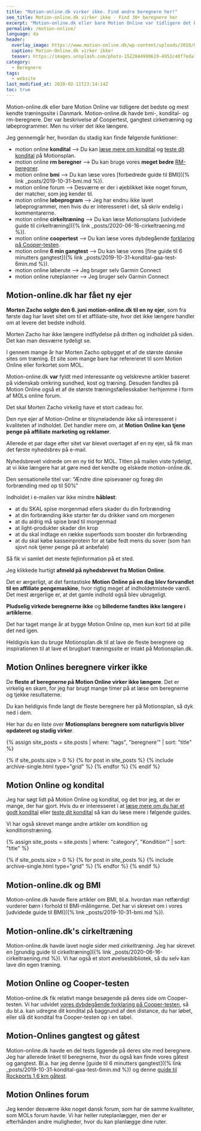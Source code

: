 ```yaml
---
title: "Motion-online.dk virker ikke. Find andre beregnere her!"
seo_title: Motion-online.dk virker ikke - Find 30+ beregnere her
excerpt: "Motion-online.dk eller bare Motion Online var tidligere det bedste og mest kendte træningssite i Danmark. Du kan finde opdaterede beregnere her!"
permalink: /motion-online/
language: da
header:
  overlay_image: https://www.motion-online.dk/wp-content/uploads/2018/08/Advertorial-motion-online.dk-https_senge-testeren.dk_-https_kondition.dk_-1.jpg
  caption: Motion-Online.dk virker ikke!
  teaser: https://images.unsplash.com/photo-1522844990619-4951c40f7eda?ixlib=rb-1.2.1&ixid=eyJhcHBfaWQiOjEyMDd9&auto=format&fit=crop&h=300&w=400&q=10https://www.motion-online.dk/wp-content/uploads/2018/08/Advertorial-motion-online.dk-https_senge-testeren.dk_-https_kondition.dk_-1.jpg
category:
  - Beregnere
tags:
  - website
last_modified_at: 2020-02-11T23:14:14Z
toc: true
---
```


Motion-online.dk eller bare Motion Online var tidligere det bedste og mest kendte træningssite i Danmark. Motion-online.dk havde bmi-, kondital- og rm-beregnere. Der var beskrivelse af Coopertest, gangtest cirketræning og løbeprogrammer. Men nu virker det ikke længere.

Jeg gennemgår her, hvordan du stadig kan finde følgende funktioner:

- motion online **kondital** --> Du kan [læse mere om kondital](/kondital/) og [teste dit kondital](/kondition/tests/) på Motionsplan.
- motion online **rm beregner** --> Du kan bruge vores **meget bedre** [RM-beregner](/rm-beregner/).
- motion online **bmi** --> Du kan læse vores [forbedrede guide til BMI]({% link _posts/2019-10-31-bmi.md %}).
- motion online forum --> Desværre er der i øjeblikket ikke noget forum, der matcher, som jeg kender til.
- motion online **løbeprogram** --> Jeg har endnu ikke lavet løbeprogrammer, men hvis du er interesseret i det, så skriv endelig i kommentarerne.
- motion online **cirkeltræning** --> Du kan læse Motionsplans [udvidede guide til cirkeltræning]({% link _posts/2020-06-16-cirkeltraening.md %}).
- motion online **coopertest** --> Du kan læse vores dybdegående [forklaring på Cooper-testen](/cooper-test/).
- motion online **6 min gangtest** --> Du kan læse vores [fine guide til 6 minutters gangtest]({% link _posts/2019-10-31-kondital-gaa-test-6min.md %}).
- motion online løberute --> Jeg bruger selv Garmin Connect
- motion online ruteplanner --> Jeg bruger selv Garmin Connect

## Motion-online.dk har fået ny ejer

**Morten Zacho solgte den 6. juni motion-online.dk til en ny ejer**, som fra første dag har lavet sitet om til et affiliate-site, hvor det ikke længere handler om at levere det bedste indhold.

Morten Zacho har ikke længere indflydelse på driften og indholdet på siden. Det kan man desværre tydeligt se.

I gennem mange år har Morten Zacho opbygget et af de største danske sites om træning. Et site som mange bare har referereret til som Motion Online eller forkortet som MOL.

Motion-online.dk **var** fyldt med interessante og velskrevne artikler baseret på videnskab omkring sundhed, kost og træning. Desuden fandtes på Motion Online også et af de største træningsfællesskaber herhjemme i form af MOLs online forum.

Det skal Morten Zacho virkelig have et stort cadeau for.

Den nye ejer af Motion-Online er tilsyneladende ikke så interesseret i kvaliteten af indholdet. Det handler mere om, at **Motion Online kan tjene penge på affiliate marketing og reklamer**.

Allerede et par dage efter sitet var blevet overtaget af en ny ejer, så fik man det første nyhedsbrev på e-mail.

Nyhedsbrevet vidnede om en ny tid for MOL. Titlen på mailen viste tydeligt, at vi ikke længere har at gøre med det kendte og elskede motion-online.dk.

Den sensationelle titel var: ”Ændre dine spisevaner og forøg din forbrænding med op til 50%”

Indholdet i e-mailen var ikke mindre **håbløst**:

- at du SKAL spise morgenmad ellers skader du din forbrænding
- at din forbrænding ikke starter før du drikker vand om morgenen
- at du aldrig må spise brød til morgenmad
- at light-produkter skader din krop
- at du skal indtage en række superfoods som booster din forbrænding
- at du skal købe kasseinprotein for at tabe fedt mens du sover (som han sjovt nok tjener penge på at anbefale)

Så fik vi samlet det meste fejlinformation på et sted.

Jeg klikkede hurtigt **afmeld på nyhedsbrevet fra Motion Online**.

Det er ærgerligt, at det fantastiske **Motion Online på en dag blev forvandlet til en affiliate pengemaskine**, hvor rigtig meget af indholdetmistede værdi. Det mest ærgerlige er, at det gamle indhold også blev ubrugeligt.

**Pludselig virkede beregnerne ikke** og **billederne fandtes ikke længere i artiklerne**.

Det har taget mange år at bygge Motion Online op, men kun kort tid at pille det ned igen.

Heldigvis kan du bruge Motionsplan.dk til at lave de fleste beregnere og inspirationen til at lave et brugbart træningssite er intakt på Motionsplan.dk.

## Motion Onlines beregnere virker ikke

De **fleste af beregnerne på Motion Online virker ikke længere**. Det er virkelig en skam, for jeg har brugt mange timer på at læse om beregnerne og tjekke resultaterne.

Du kan heldigvis finde langt de fleste beregnere her på Motionsplan, så dyk ned i dem.

Her har du en liste over **Motionsplans beregnere som naturligvis bliver opdateret og stadig virker**.

{% assign site_posts = site.posts | where: "tags", "beregnere'" | sort: "title" %}

<div class="feature__wrapper">

{% if site_posts.size > 0 %}
  {% for post in site_posts %}
    {% include archive-single.html type="grid" %}
  {% endfor %}
{% endif %}

</div>

## Motion Online og kondital

Jeg har søgt lidt på Motion Online og kondital, og det tror jeg, at der er mange, der har gjort. Hvis du er interesseret i at [læse mere om du har et godt kondital](/kondital/) eller [teste dit kondital](/kondition/tests/) så kan du læse mere i følgende guides.

Vi har også skrevet mange andre artikler om kondition og konditionstræning.

{% assign site_posts = site.posts | where: "category", "Kondition'" | sort: "title" %}

<div class="feature__wrapper">

{% if site_posts.size > 0 %}
  {% for post in site_posts %}
    {% include archive-single.html type="grid" %}
  {% endfor %}
{% endif %}

</div>

## Motion-online.dk og BMI

Motion-online.dk havde flere artikler om BMI, bl.a. hvordan man retfærdigt vurderer børn i forhold til BMI-målingerne. Det har vi skrevet om i vores [udvidede guide til BMI]({% link _posts/2019-10-31-bmi.md %}).

## Motion-online.dk's cirkeltræning

Motion-online.dk havde lavet nogle sider med _cirkeltræning_. Jeg har skrevet en [grundig guide til cirkeltræning]({% link _posts/2020-06-16-cirkeltraening.md %}). Vi har også et stort øvelsesbibliotek, så du selv kan lave din egen træning.

## Motion Online og Cooper-testen

Motion-online.dk fik relativt mange besøgende på deres side om Cooper-testen. Vi har udvidet [vores dybdegående forklaring på Cooper-testen](/cooper-test/), så du bl.a. kan udregne dit kondital på baggrund af den distance, du har løbet, eller slå dit kondital fra Cooper-testen op i en tabel.

## Motion-Onlines gangtest og gåtest

Motion-online.dk havde en del tests liggende på deres site med beregnere. Jeg har allerede linket til beregnerne, hvor du også kan finde vores gåtest og gangtest. Bl.a. har jeg denne [guide til 6 minutters gangtest]({% link _posts/2019-10-31-kondital-gaa-test-6min.md %}) og denne [guide til Rockports 1,6 km gåtest](/gaatest/).

## Motion Onlines forum

Jeg kender desværre ikke noget dansk forum, som har de samme kvaliteter, som MOLs forum havde. Vi har heller ruteplanlægger, men der er efterhånden andre muligheder, hvor du kan planlægge dine ruter.
